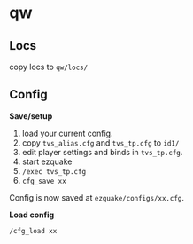 # qw

## Locs
copy locs to `qw/locs/`

## Config
**Save/setup**

1. load your current config.
2. copy `tvs_alias.cfg` and `tvs_tp.cfg` to `id1/`
3. edit player settings and binds in `tvs_tp.cfg`.
4. start ezquake
5. `/exec tvs_tp.cfg`
6. `cfg_save xx`

Config is now saved at `ezquake/configs/xx.cfg`.

**Load config**

```
/cfg_load xx
```

